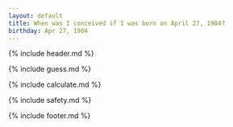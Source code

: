 ```yaml
---
layout: default
title: When was I conceived if I was born on April 27, 1904?
birthday: Apr 27, 1904
---
```


{% include header.md %}

{% include guess.md %}

{% include calculate.md %}

{% include safety.md %}

{% include footer.md %}



